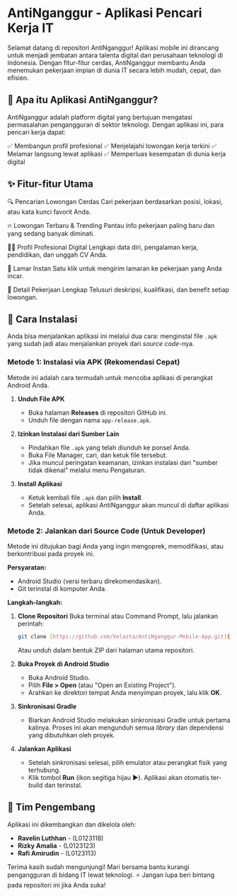 # AntiNganggur - Aplikasi Pencari Kerja IT

Selamat datang di repositori AntiNganggur!
Aplikasi mobile ini dirancang untuk menjadi jembatan antara talenta digital dan perusahaan teknologi di Indonesia. Dengan fitur-fitur cerdas, AntiNganggur membantu Anda menemukan pekerjaan impian di dunia IT secara lebih mudah, cepat, dan efisien.

## 🚀 Apa itu Aplikasi AntiNganggur?

AntiNganggur adalah platform digital yang bertujuan mengatasi permasalahan pengangguran di sektor teknologi. Dengan aplikasi ini, para pencari kerja dapat:

✅ Membangun profil profesional
✅ Menjelajahi lowongan kerja terkini
✅ Melamar langsung lewat aplikasi
✅ Memperluas kesempatan di dunia kerja digital

## ✨ Fitur-fitur Utama

🔍 Pencarian Lowongan Cerdas
Cari pekerjaan berdasarkan posisi, lokasi, atau kata kunci favorit Anda.

🔥 Lowongan Terbaru & Trending
Pantau info pekerjaan paling baru dan yang sedang banyak diminati.

🧑‍💼 Profil Profesional Digital
Lengkapi data diri, pengalaman kerja, pendidikan, dan unggah CV Anda.

📩 Lamar Instan
Satu klik untuk mengirim lamaran ke pekerjaan yang Anda incar.

📃 Detail Pekerjaan Lengkap
Telusuri deskripsi, kualifikasi, dan benefit setiap lowongan.

## 🔧 Cara Instalasi

Anda bisa menjalankan aplikasi ini melalui dua cara: menginstal file `.apk` yang sudah jadi atau menjalankan proyek dari *source code*-nya.

### Metode 1: Instalasi via APK (Rekomendasi Cepat)

Metode ini adalah cara termudah untuk mencoba aplikasi di perangkat Android Anda.

1.  **Unduh File APK**
    * Buka halaman **Releases** di repositori GitHub ini.
    * Unduh file dengan nama `app-release.apk`.

2.  **Izinkan Instalasi dari Sumber Lain**
    * Pindahkan file `.apk` yang telah diunduh ke ponsel Anda.
    * Buka File Manager, cari, dan ketuk file tersebut.
    * Jika muncul peringatan keamanan, izinkan instalasi dari "sumber tidak dikenal" melalui menu Pengaturan.

3.  **Install Aplikasi**
    * Ketuk kembali file `.apk` dan pilih **Install**.
    * Setelah selesai, aplikasi AntiNganggur akan muncul di daftar aplikasi Anda.

### Metode 2: Jalankan dari Source Code (Untuk Developer)

Metode ini ditujukan bagi Anda yang ingin mengoprek, memodifikasi, atau berkontribusi pada proyek ini.

**Persyaratan:**
* Android Studio (versi terbaru direkomendasikan).
* Git terinstal di komputer Anda.

**Langkah-langkah:**

1.  **Clone Repositori**
    Buka terminal atau Command Prompt, lalu jalankan perintah:
    ```bash
    git clone [https://github.com/Velazta/AntiNganggur-Mobile-App.git](https://github.com/Velazta/AntiNganggur-Mobile-App.git)
    ```
    Atau unduh dalam bentuk ZIP dari halaman utama repositori.

2.  **Buka Proyek di Android Studio**
    * Buka Android Studio.
    * Pilih **File > Open** (atau "Open an Existing Project").
    * Arahkan ke direktori tempat Anda menyimpan proyek, lalu klik **OK**.

3.  **Sinkronisasi Gradle**
    * Biarkan Android Studio melakukan sinkronisasi Gradle untuk pertama kalinya. Proses ini akan mengunduh semua *library* dan dependensi yang dibutuhkan oleh proyek.

4.  **Jalankan Aplikasi**
    * Setelah sinkronisasi selesai, pilih emulator atau perangkat fisik yang terhubung.
    * Klik tombol **Run** (ikon segitiga hijau ▶️). Aplikasi akan otomatis ter-build dan terinstal.

## 👥 Tim Pengembang

Aplikasi ini dikembangkan dan dikelola oleh:

* **Ravelin Luthhan** - (L0123118)
* **Rizky Amalia** - (L0123123)
* **Rafi Amirudin** - (L0123113)

Terima kasih sudah mengunjungi!
Mari bersama bantu kurangi pengangguran di bidang IT lewat teknologi.
⭐ Jangan lupa beri bintang pada repositori ini jika Anda suka!
